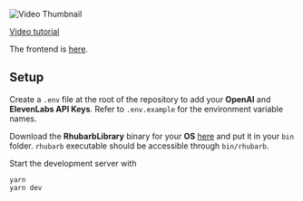 

![Video Thumbnail](https://img.youtube.com/vi/EzzcEL_1o9o/maxresdefault.jpg)

[Video tutorial](https://youtu.be/EzzcEL_1o9o)

The frontend is [here](https://github.com/wass08/r3f-virtual-friend-frontend).

## Setup
Create a `.env` file at the root of the repository to add your **OpenAI** and **ElevenLabs API Keys**. Refer to `.env.example` for the environment variable names.

Download the **RhubarbLibrary** binary for your **OS** [here](https://github.com/DanielSWolf/rhubarb-lip-sync/releases) and put it in your `bin` folder. `rhubarb` executable should be accessible through `bin/rhubarb`.

Start the development server with
```
yarn
yarn dev
```
